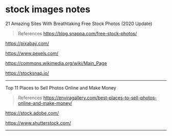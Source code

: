 # stock images notes

21 Amazing Sites With Breathtaking Free Stock Photos (2020 Update)

> References
> <https://blog.snappa.com/free-stock-photos/>

<https://pixabay.com/>

<https://www.pexels.com/>

<https://commons.wikimedia.org/wiki/Main_Page>

<https://stocksnap.io/>

---

Top 11 Places to Sell Photos Online and Make Money

> References
> <https://enviragallery.com/best-places-to-sell-photos-online-and-make-money/>

<https://stock.adobe.com/>

<https://www.shutterstock.com/>

---
